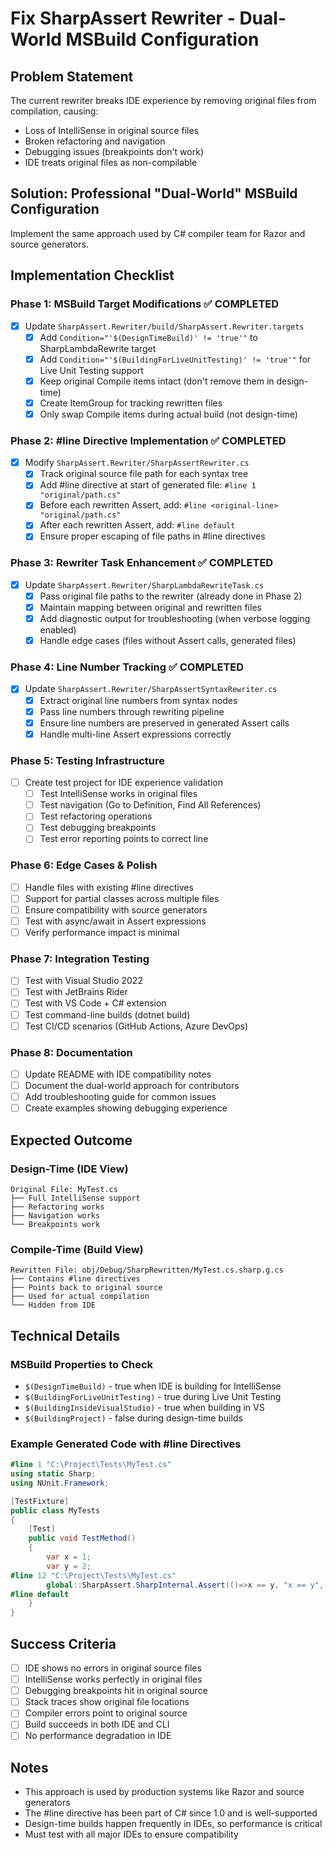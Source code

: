 # Fix SharpAssert Rewriter - Dual-World MSBuild Configuration

## Problem Statement
The current rewriter breaks IDE experience by removing original files from compilation, causing:
- Loss of IntelliSense in original source files
- Broken refactoring and navigation
- Debugging issues (breakpoints don't work)
- IDE treats original files as non-compilable

## Solution: Professional "Dual-World" MSBuild Configuration
Implement the same approach used by C# compiler team for Razor and source generators.

## Implementation Checklist

### Phase 1: MSBuild Target Modifications ✅ COMPLETED
- [x] Update `SharpAssert.Rewriter/build/SharpAssert.Rewriter.targets`
  - [x] Add `Condition="'$(DesignTimeBuild)' != 'true'"` to SharpLambdaRewrite target
  - [x] Add `Condition="'$(BuildingForLiveUnitTesting)' != 'true'"` for Live Unit Testing support  
  - [x] Keep original Compile items intact (don't remove them in design-time)
  - [x] Create ItemGroup for tracking rewritten files
  - [x] Only swap Compile items during actual build (not design-time)

### Phase 2: #line Directive Implementation ✅ COMPLETED
- [x] Modify `SharpAssert.Rewriter/SharpAssertRewriter.cs`
  - [x] Track original source file path for each syntax tree
  - [x] Add #line directive at start of generated file: `#line 1 "original/path.cs"`
  - [x] Before each rewritten Assert, add: `#line <original-line> "original/path.cs"`
  - [x] After each rewritten Assert, add: `#line default`
  - [x] Ensure proper escaping of file paths in #line directives

### Phase 3: Rewriter Task Enhancement ✅ COMPLETED
- [x] Update `SharpAssert.Rewriter/SharpLambdaRewriteTask.cs`
  - [x] Pass original file paths to the rewriter (already done in Phase 2)
  - [x] Maintain mapping between original and rewritten files
  - [x] Add diagnostic output for troubleshooting (when verbose logging enabled)
  - [x] Handle edge cases (files without Assert calls, generated files)

### Phase 4: Line Number Tracking ✅ COMPLETED
- [x] Update `SharpAssert.Rewriter/SharpAssertSyntaxRewriter.cs`
  - [x] Extract original line numbers from syntax nodes
  - [x] Pass line numbers through rewriting pipeline
  - [x] Ensure line numbers are preserved in generated Assert calls
  - [x] Handle multi-line Assert expressions correctly

### Phase 5: Testing Infrastructure
- [ ] Create test project for IDE experience validation
  - [ ] Test IntelliSense works in original files
  - [ ] Test navigation (Go to Definition, Find All References)
  - [ ] Test refactoring operations
  - [ ] Test debugging breakpoints
  - [ ] Test error reporting points to correct line

### Phase 6: Edge Cases & Polish
- [ ] Handle files with existing #line directives
- [ ] Support for partial classes across multiple files
- [ ] Ensure compatibility with source generators
- [ ] Test with async/await in Assert expressions
- [ ] Verify performance impact is minimal

### Phase 7: Integration Testing
- [ ] Test with Visual Studio 2022
- [ ] Test with JetBrains Rider
- [ ] Test with VS Code + C# extension
- [ ] Test command-line builds (dotnet build)
- [ ] Test CI/CD scenarios (GitHub Actions, Azure DevOps)

### Phase 8: Documentation
- [ ] Update README with IDE compatibility notes
- [ ] Document the dual-world approach for contributors
- [ ] Add troubleshooting guide for common issues
- [ ] Create examples showing debugging experience

## Expected Outcome

### Design-Time (IDE View)
```
Original File: MyTest.cs
├── Full IntelliSense support
├── Refactoring works
├── Navigation works
└── Breakpoints work
```

### Compile-Time (Build View)
```
Rewritten File: obj/Debug/SharpRewritten/MyTest.cs.sharp.g.cs
├── Contains #line directives
├── Points back to original source
├── Used for actual compilation
└── Hidden from IDE
```

## Technical Details

### MSBuild Properties to Check
- `$(DesignTimeBuild)` - true when IDE is building for IntelliSense
- `$(BuildingForLiveUnitTesting)` - true during Live Unit Testing
- `$(BuildingInsideVisualStudio)` - true when building in VS
- `$(BuildingProject)` - false during design-time builds

### Example Generated Code with #line Directives
```csharp
#line 1 "C:\Project\Tests\MyTest.cs"
using static Sharp;
using NUnit.Framework;

[TestFixture]
public class MyTests
{
    [Test]
    public void TestMethod()
    {
        var x = 1;
        var y = 2;
#line 12 "C:\Project\Tests\MyTest.cs"
        global::SharpAssert.SharpInternal.Assert(()=>x == y, "x == y", @"C:\Project\Tests\MyTest.cs", 12);
#line default
    }
}
```

## Success Criteria
- [ ] IDE shows no errors in original source files
- [ ] IntelliSense works perfectly in original files
- [ ] Debugging breakpoints hit in original source
- [ ] Stack traces show original file locations
- [ ] Compiler errors point to original source
- [ ] Build succeeds in both IDE and CLI
- [ ] No performance degradation in IDE

## Notes
- This approach is used by production systems like Razor and source generators
- The #line directive has been part of C# since 1.0 and is well-supported
- Design-time builds happen frequently in IDEs, so performance is critical
- Must test with all major IDEs to ensure compatibility